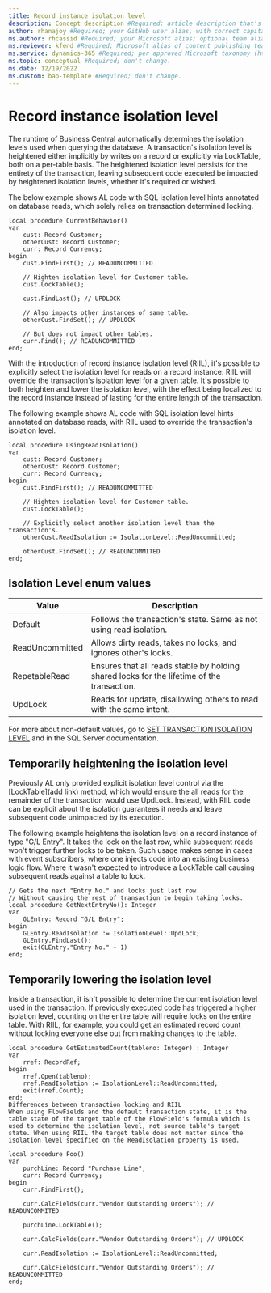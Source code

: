 ```yaml
---
title: Record instance isolation level
description: Concept description #Required; article description that's displayed in search results. Don't enclose in quotation marks. Do end with a period.
author: rhanajoy #Required; your GitHub user alias, with correct capitalization.
ms.author: rhcassid #Required; your Microsoft alias; optional team alias.
ms.reviewer: kfend #Required; Microsoft alias of content publishing team member.
ms.service: dynamics-365 #Required; per approved Microsoft taxonomy (https://taxonomy.docs.microsoft.com/TaxonomyServiceAdminPage/#/taxonomy/detail/2022-04-07T09:00:02.5587920Z!a892accc-6925-4c06-8723-fb5e30ba7ca3/product).
ms.topic: conceptual #Required; don't change.
ms.date: 12/19/2022
ms.custom: bap-template #Required; don't change.
---
```

# Record instance isolation level

The runtime of Business Central automatically determines the isolation levels used when querying the database. A transaction's isolation level is heightened either implicitly by writes on a record or explicitly via LockTable, both on a per-table basis. The heightened isolation level persists for the entirety of the transaction, leaving subsequent code executed be impacted by heightened isolation levels, whether it's required or wished.

The below example shows AL code with SQL isolation level hints annotated on database reads, which solely relies on transaction determined locking.

```al
local procedure CurrentBehavior()
var
    cust: Record Customer;
    otherCust: Record Customer;
    curr: Record Currency;
begin
    cust.FindFirst(); // READUNCOMMITTED

    // Highten isolation level for Customer table.
    cust.LockTable();

    cust.FindLast(); // UPDLOCK

    // Also impacts other instances of same table.
    otherCust.FindSet(); // UPDLOCK

    // But does not impact other tables.
    curr.Find(); // READUNCOMMITTED
end;
```

With the introduction of record instance isolation level (RIIL), it's possible to explicitly select the isolation level for reads on a record instance. RIIL will override the transaction's isolation level for a given table. It's possible to both heighten and lower the isolation level, with the effect being localized to the record instance instead of lasting for the entire length of the transaction.

The following example shows AL code with SQL isolation level hints annotated on database reads, with RIIL used to override the transaction's isolation level.

```al
local procedure UsingReadIsolation()
var
    cust: Record Customer;
    otherCust: Record Customer;
    curr: Record Currency;
begin
    cust.FindFirst(); // READUNCOMMITTED

    // Highten isolation level for Customer table.
    cust.LockTable();

    // Explicitly select another isolation level than the transaction's.
    otherCust.ReadIsolation := IsolationLevel::ReadUncommitted;

    otherCust.FindSet(); // READUNCOMMITED
end;
```

## Isolation Level enum values

|Value|Description|
|-|-|
|Default|Follows the transaction's state. Same as not using read isolation.|
|ReadUncommitted|Allows dirty reads, takes no locks, and ignores other's locks.|
|RepetableRead|Ensures that all reads stable by holding shared locks for the lifetime of the transaction.|
|UpdLock|Reads for update, disallowing others to read with the same intent.|

For more about non-default values, go to [SET TRANSACTION ISOLATION LEVEL](/sql/t-sql/statements/set-transaction-isolation-level-transact-sql) and [](/sql/t-sql/queries/hints-transact-sql-table?#updlock) in the SQL Server documentation.

## Temporarily heightening the isolation level

Previously AL only provided explicit isolation level control via the [LockTable](add link) method, which would ensure the all reads for the remainder of the transaction would use UpdLock. Instead, with RIIL code can be explicit about the isolation guarantees it needs and leave subsequent code unimpacted by its execution.

The following example heightens the isolation level on a record instance of type "G/L Entry". It takes the lock on the last row, while subsequent reads won't trigger further locks to be taken. Such usage makes sense in cases with event subscribers, where one injects code into an existing business logic flow. Where it wasn't expected to introduce a LockTable call causing subsequent reads against a table to lock.

```al
// Gets the next "Entry No." and locks just last row.
// Without causing the rest of transaction to begin taking locks.
local procedure GetNextEntryNo(): Integer
var
    GLEntry: Record "G/L Entry";
begin
    GLEntry.ReadIsolation := IsolationLevel::UpdLock;
    GLEntry.FindLast();
    exit(GLEntry."Entry No." + 1)
end;
```

## Temporarily lowering the isolation level

Inside a transaction, it isn't possible to determine the current isolation level used in the transaction. If previously executed code has triggered a higher isolation level, counting on the entire table will require locks on the entire table. With RIIL, for example, you could get an estimated record count without locking everyone else out from making changes to the table.

```al
local procedure GetEstimatedCount(tableno: Integer) : Integer
var
    rref: RecordRef;
begin
    rref.Open(tableno);
    rref.ReadIsolation := IsolationLevel::ReadUncommitted;
    exit(rref.Count);
end;
Differences between transaction locking and RIIL
When using FlowFields and the default transaction state, it is the table state of the target table of the FlowField's formula which is used to determine the isolation level, not source table's target state. When using RIIL the target table does not matter since the isolation level specified on the ReadIsolation property is used.

local procedure Foo()
var
    purchLine: Record "Purchase Line";
    curr: Record Currency;
begin
    curr.FindFirst();

    curr.CalcFields(curr."Vendor Outstanding Orders"); // READUNCOMMITED

    purchLine.LockTable();

    curr.CalcFields(curr."Vendor Outstanding Orders"); // UPDLOCK

    curr.ReadIsolation := IsolationLevel::ReadUncommitted;

    curr.CalcFields(curr."Vendor Outstanding Orders"); // READUNCOMMITTED
end;
```
